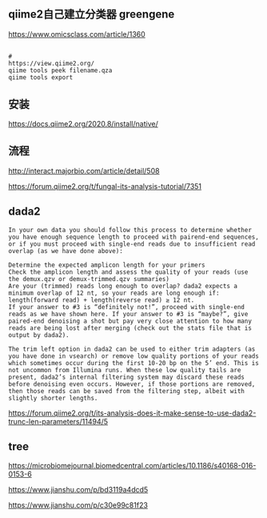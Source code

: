 ## qiime2自己建立分类器 greengene
https://www.omicsclass.com/article/1360

## 
```
# 
https://view.qiime2.org/
qiime tools peek filename.qza
qiime tools export
```
## 安装
https://docs.qiime2.org/2020.8/install/native/


## 流程
http://interact.majorbio.com/article/detail/508

https://forum.qiime2.org/t/fungal-its-analysis-tutorial/7351

## dada2
```
In your own data you should follow this process to determine whether you have enough sequence length to proceed with pairend-end sequences, or if you must proceed with single-end reads due to insufficient read overlap (as we have done above):

Determine the expected amplicon length for your primers
Check the amplicon length and assess the quality of your reads (use the demux.qzv or demux-trimmed.qzv summaries)
Are your (trimmed) reads long enough to overlap? dada2 expects a minimum overlap of 12 nt, so your reads are long enough if: length(forward read) + length(reverse read) ≥ 12 nt.
If your answer to #3 is “definitely not!”, proceed with single-end reads as we have shown here. If your answer to #3 is “maybe?”, give paired-end denoising a shot but pay very close attention to how many reads are being lost after merging (check out the stats file that is output by dada2).

```

```
The trim left option in dada2 can be used to either trim adapters (as you have done in vsearch) or remove low quality portions of your reads which sometimes occur during the first 10-20 bp on the 5’ end. This is not uncommon from Illumina runs. When these low quality tails are present, dada2’s internal filtering system may discard these reads before denoising even occurs. However, if those portions are removed, then those reads can be saved from the filtering step, albeit with slightly shorter lengths.
```

https://forum.qiime2.org/t/its-analysis-does-it-make-sense-to-use-dada2-trunc-len-parameters/11494/5

## tree
https://microbiomejournal.biomedcentral.com/articles/10.1186/s40168-016-0153-6

https://www.jianshu.com/p/bd3119a4dcd5

https://www.jianshu.com/p/c30e99c81f23
